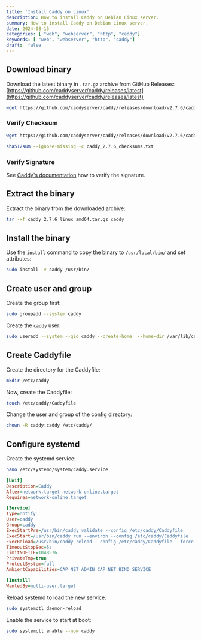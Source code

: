 ```yaml
---
title: 'Install Caddy on Linux'
description: How to install Caddy on Debian Linux server.
summary: How to install Caddy on Debian Linux server.
date: 2024-08-15
categories: [ "web", "webserver", "http", "caddy"]
keywords: [ "web", "webserver", "http", "caddy"]
draft:  false
---
```


## Download binary

Download the latest binary in `.tar.gz` archive from GitHub Releases: [https://github.com/caddyserver/caddy/releases/latest](https://github.com/caddyserver/caddy/releases/latest)

```bash
wget https://github.com/caddyserver/caddy/releases/download/v2.7.6/caddy_2.7.6_linux_amd64.tar.gz
```

### Verify Checksum

```bash
wget https://github.com/caddyserver/caddy/releases/download/v2.7.6/caddy_2.7.6_checksums.txt
```

```bash
sha512sum --ignore-missing -c caddy_2.7.6_checksums.txt
```

### Verify Signature

See [Caddy's documentation](https://caddyserver.com/docs/signature-verification) how to verify the signature.

## Extract the binary

Extract the binary from the downloaded archive:

```bash
tar -xf caddy_2.7.6_linux_amd64.tar.gz caddy
```

## Install the binary

Use the `install` command to copy the binary to `/usr/local/bin/` and set attributes:

```bash
sudo install -v caddy /usr/bin/
```

## Create user and group

Create the group first:

```bash
sudo groupadd --system caddy
```

Create the `caddy` user:

```bash
sudo useradd --system --gid caddy --create-home  --home-dir /var/lib/caddy --shell /usr/sbin/nologin caddy
```

## Create Caddyfile

Create the directory for the Caddyfile:

```bash
mkdir /etc/caddy
```

Now, create the Caddyfile:

```bash
touch /etc/caddy/Caddyfile
```

Change the user and group of the config directory:

```bash
chown -R caddy:caddy /etc/caddy/
```

## Configure systemd

Create the systemd service:

```bash
nano /etc/systemd/system/caddy.service
```

```ini title="/etc/systemd/system/caddy.service"
[Unit]
Description=Caddy
After=network.target network-online.target
Requires=network-online.target

[Service]
Type=notify
User=caddy
Group=caddy
ExecStartPre=/usr/bin/caddy validate --config /etc/caddy/Caddyfile
ExecStart=/usr/bin/caddy run --environ --config /etc/caddy/Caddyfile
ExecReload=/usr/bin/caddy reload --config /etc/caddy/Caddyfile --force
TimeoutStopSec=5s
LimitNOFILE=1048576
PrivateTmp=true
ProtectSystem=full
AmbientCapabilities=CAP_NET_ADMIN CAP_NET_BIND_SERVICE

[Install]
WantedBy=multi-user.target
```

Reload systemd to load the new service:

```bash
sudo systemctl daemon-reload
```

Enable the service to start at boot:

```bash
sudo systemctl enable --now caddy
```